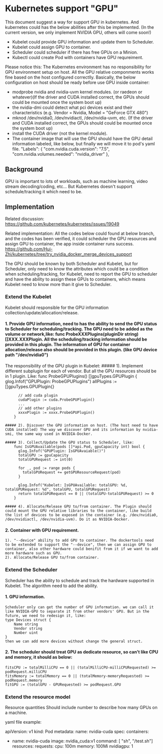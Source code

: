 # Kubernetes support "GPU"
This document suggest a way for support GPU in kubernetes. And kubernetes could has the below abilities after this be implemented. (In the current version, we only implement NVIDIA GPU, others will come soon!)

- Kubelet could provide GPU information and update them to Scheduler.
- Kubelet could assign GPU to container.
- Scheduler could scheduler if there has free GPUs on a Minion.
- Kubectl could create Pod with containers have GPU requreiment.

Please notice this:
The Kubernetes environment has no responsibility for GPU environment setup on host. All the GPU relative componments works fine based on the host configured correctlly.
Basically, the below configuration on host should be ready before use GPU inside container:
- modprobe nvidia and nvidia-uvm kernel modules. (or raedeon or whatever)(If the driver and CUDA installed correct, the GPUs should could be mounted once the system boot up)
- the nvidia-dmi could detect what pci devices exist and their characteristics (e.g. Vendor = Nvidia, Model = "GeForce GTX 480")
- mknod /dev/nvidia0, /dev/nvidiactl, /dev/nvidia-uvm, etc. (If the driver and CUDA installed correct, the GPUs should could be mounted once the system boot up)
- install the CUDA driver (not the kernel module).
- The container image that will use the GPU should have the GPU detail information labeled, like below, but finally we will move it to pod's yaml file.
            "Labels": {
                "com.nvidia.cuda.version": "7.5",
                "com.nvidia.volumes.needed": "nvidia_driver"
            },


## Background
GPU is important to lots of workloads, such as machine learning, video stream decoding/coding, etc... But Kubernetes doesn't support schedule/tracking it which need to be.


## Implementation
Related discussion:
https://github.com/kubernetes/kubernetes/issues/19049

Related implementation: All the codes below could found at below branch, and the codes has been verified, it could scheduler the GPU resources and assign GPU to container, the app inside container runs success.
https://github.com/Hui-Zhi/kubernetes/tree/try_nvidia_docker_merge_devices_support

The GPU should be known by both Scheduler and Kubelet, but for Scheduler, only need to know the attributes which could be a condition when scheduling/tracking, for Kubelet, need to report the GPU to scheduler and have the ability to assign these GPUs to containers, which means Kubelet need to know more than it give to Scheduler. 

### Extend the Kubelet
Kubelet should responsible for the GPU information collection/update/allocation/release.

#### 1. Provide GPU information, need to has the ability to send the GPU status to Scheduler for scheduling/tracking. The GPU need to be added as the volume or network,like: func ProbeXXXPlugins(pluginDir string) []XXX.XXXPlugin. All the scheduling/tracking information should be provided in this plugin. The information of GPU for container allocation/release also should be provided in this plugin. (like GPU device path "/dev/nvidia0")

The responsibility of the GPU plugin in Kubelet:
	##### 1). Implement different subplugin for each of vendor. But all the GPU resources should be in 1 plugin. Like:
		func ProbeGPUPlugins() []gpuTypes.GPUPlugin {
          glog.Infof("GPUPlugin: ProbeGPUPlugins")
          allPlugins := []gpuTypes.GPUPlugin{}

          // add cuda plugin
          cudaPlugin := cuda.ProbeGPUPlugin()
          ...
          // add other plugins
          xxxxPlugin := xxxx.ProbeGPUPlugin()
        }
		
	##### 2). Discover the GPU information on host. (The host need to have CUDA installed) The way we discover GPU and its information by nvidia-smi, the same way used in NVIDIA-Docker.
	
	##### 3). Collect/Update the GPU status to Scheduler, like:
	    func IsGPUAvailable(pods []*api.Pod, gpuCapacity int) bool {
          glog.Infof("GPUPlugin: IsGPUAvaiable()")
          totalGPU := gpuCapacity
          totalGPURequest := int(0)
  
          for _, pod := range pods {
            totalGPURequest += getGPUResourceRequest(pod)
          }
  
          glog.Infof("Kubelet: IsGPUAvailable: totalGPU: %d, totalGPURequest: %d", totalGPU, totalGPURequest)
          return totalGPURequest == 0 || (totalGPU-totalGPURequest) >= 0
        }

	##### 4). Allocate/Release GPU to/from container. The Plugin should could mount the GPU relative libraries to the container, like build the list of devices to be exposed in the container (e.g. /dev/nvidia0, /dev/nvidiactl, /dev/nvidia-uvm). Do it as NVIDIA-Docker. 

#### 2. Container with GPU requirement.
	1). "--device" ability to add GPU to container. The dockertools need to be extended to support the "--device", then we can assign GPU to container, also other hardware could benifit from it if we want to add more hardware such as GPU.
	2). Allocate/Release GPU to/from container.
	
### Extend the Scheduler
Scheduler has the ability to schedule and track the hardware supported in Kubelet. The algorithm need to add the ability.
#### 1. GPU information.
	Scheduler only can get the number of GPU information. we can call it like NVIDIA-GPU to separate it from other vendors' GPU. But in the future, we need to redesign it, like:
	type Devices struct {
		Name string
		Vendor string
		Number uint
	}
	then we can add more devices without change the general struct.
	
#### 2. The scheduler should treat GPU as dedicate resource, so can't like CPU and memory, it should as below:
	fitsCPU := totalMilliCPU == 0 || (totalMilliCPU-milliCPURequested) >= podRequest.milliCPU
    fitsMemory := totalMemory == 0 || (totalMemory-memoryRequested) >= podRequest.memory
    fitGPU := (totalGPU - GPURequested) >= podRequest.GPU


### Extend the resource model

Resource quantities
Should include number to describe how many GPUs on a machine.


yaml file example:

apiVersion: v1
kind: Pod
metadata:
  name: nvidia-cuda
spec:
  containers:
  - name: nvidia-cuda
    image: nvidia_cuda:v1
    command: [ "sh", "/test.sh"]
    resources:
      requests:
        cpu: 100m
        memory: 100Mi
        nvidiagpu: 1




